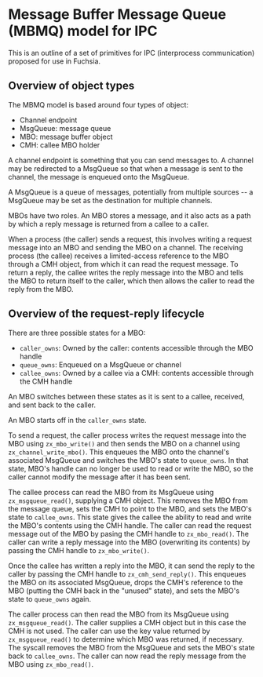 # Message Buffer Message Queue (MBMQ) model for IPC

This is an outline of a set of primitives for IPC (interprocess
communication) proposed for use in Fuchsia.

## Overview of object types

The MBMQ model is based around four types of object:

*   Channel endpoint
*   MsgQueue: message queue
*   MBO: message buffer object
*   CMH: callee MBO holder

A channel endpoint is something that you can send messages to.  A
channel may be redirected to a MsgQueue so that when a message is sent
to the channel, the message is enqueued onto the MsgQueue.

A MsgQueue is a queue of messages, potentially from multiple sources
-- a MsgQueue may be set as the destination for multiple channels.

MBOs have two roles.  An MBO stores a message, and it also acts as a
path by which a reply message is returned from a callee to a caller.

When a process (the caller) sends a request, this involves writing a
request message into an MBO and sending the MBO on a channel.  The
receiving process (the callee) receives a limited-access reference to
the MBO through a CMH object, from which it can read the request
message.  To return a reply, the callee writes the reply message into
the MBO and tells the MBO to return itself to the caller, which then
allows the caller to read the reply from the MBO.

## Overview of the request-reply lifecycle

There are three possible states for a MBO:

*   `caller_owns`: Owned by the caller: contents accessible through
    the MBO handle
*   `queue_owns`: Enqueued on a MsgQueue or channel
*   `callee_owns`: Owned by a callee via a CMH: contents accessible
    through the CMH handle

An MBO switches between these states as it is sent to a callee,
received, and sent back to the caller.

An MBO starts off in the `caller_owns` state.

To send a request, the caller process writes the request message into
the MBO using `zx_mbo_write()` and then sends the MBO on a channel
using `zx_channel_write_mbo()`.  This enqueues the MBO onto the
channel's associated MsgQueue and switches the MBO's state to
`queue_owns`.  In that state, MBO's handle can no longer be used to
read or write the MBO, so the caller cannot modify the message after
it has been sent.

The callee process can read the MBO from its MsgQueue using
`zx_msgqueue_read()`, supplying a CMH object.  This removes the MBO
from the message queue, sets the CMH to point to the MBO, and sets the
MBO's state to `callee_owns`.  This state gives the callee the ability
to read and write the MBO's contents using the CMH handle.  The caller
can read the request message out of the MBO by pasing the CMH handle
to `zx_mbo_read()`.  The caller can write a reply message into the MBO
(overwriting its contents) by passing the CMH handle to
`zx_mbo_write()`.

Once the callee has written a reply into the MBO, it can send the
reply to the caller by passing the CMH handle to
`zx_cmh_send_reply()`.  This enqueues the MBO on its associated
MsgQueue, drops the CMH's reference to the MBO (putting the CMH back
in the "unused" state), and sets the MBO's state to `queue_owns`
again.

The caller process can then read the MBO from its MsgQueue using
`zx_msgqueue_read()`.  The caller supplies a CMH object but in this
case the CMH is not used.  The caller can use the key value returned
by `zx_msgqueue_read()` to determine which MBO was returned, if
necessary.  The syscall removes the MBO from the MsgQueue and sets the
MBO's state back to `callee_owns`.  The caller can now read the reply
message from the MBO using `zx_mbo_read()`.
